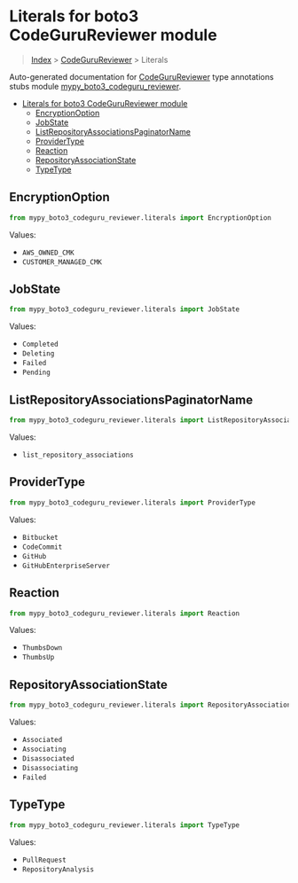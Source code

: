 # Literals for boto3 CodeGuruReviewer module

> [Index](../README.md) > [CodeGuruReviewer](./README.md) > Literals

Auto-generated documentation for [CodeGuruReviewer](https://boto3.amazonaws.com/v1/documentation/api/latest/reference/services/codeguru-reviewer.html#CodeGuruReviewer)
type annotations stubs module [mypy_boto3_codeguru_reviewer](https://pypi.org/project/mypy-boto3-codeguru-reviewer/).

- [Literals for boto3 CodeGuruReviewer module](#literals-for-boto3-codegurureviewer-module)
  - [EncryptionOption](#encryptionoption)
  - [JobState](#jobstate)
  - [ListRepositoryAssociationsPaginatorName](#listrepositoryassociationspaginatorname)
  - [ProviderType](#providertype)
  - [Reaction](#reaction)
  - [RepositoryAssociationState](#repositoryassociationstate)
  - [TypeType](#typetype)

## EncryptionOption

```python
from mypy_boto3_codeguru_reviewer.literals import EncryptionOption
```

Values:

- `AWS_OWNED_CMK`
- `CUSTOMER_MANAGED_CMK`

## JobState

```python
from mypy_boto3_codeguru_reviewer.literals import JobState
```

Values:

- `Completed`
- `Deleting`
- `Failed`
- `Pending`

## ListRepositoryAssociationsPaginatorName

```python
from mypy_boto3_codeguru_reviewer.literals import ListRepositoryAssociationsPaginatorName
```

Values:

- `list_repository_associations`

## ProviderType

```python
from mypy_boto3_codeguru_reviewer.literals import ProviderType
```

Values:

- `Bitbucket`
- `CodeCommit`
- `GitHub`
- `GitHubEnterpriseServer`

## Reaction

```python
from mypy_boto3_codeguru_reviewer.literals import Reaction
```

Values:

- `ThumbsDown`
- `ThumbsUp`

## RepositoryAssociationState

```python
from mypy_boto3_codeguru_reviewer.literals import RepositoryAssociationState
```

Values:

- `Associated`
- `Associating`
- `Disassociated`
- `Disassociating`
- `Failed`

## TypeType

```python
from mypy_boto3_codeguru_reviewer.literals import TypeType
```

Values:

- `PullRequest`
- `RepositoryAnalysis`
